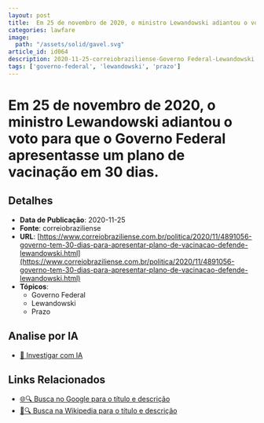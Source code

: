 ```yaml
---
layout: post
title:  Em 25 de novembro de 2020, o ministro Lewandowski adiantou o voto para que o Governo Federal apresentasse um plano de vacinação em 30 dias.
categories: lawfare
image: 
  path: "/assets/solid/gavel.svg"
article_id: id064
description: 2020-11-25-correiobraziliense-Governo Federal-Lewandowski
tags: ['governo-federal', 'lewandowski', 'prazo']
---
```


# Em 25 de novembro de 2020, o ministro Lewandowski adiantou o voto para que o Governo Federal apresentasse um plano de vacinação em 30 dias.

## Detalhes
- **Data de Publicação**: 2020-11-25
- **Fonte**: correiobraziliense
- **URL**: [https://www.correiobraziliense.com.br/politica/2020/11/4891056-governo-tem-30-dias-para-apresentar-plano-de-vacinacao-defende-lewandowski.html](https://www.correiobraziliense.com.br/politica/2020/11/4891056-governo-tem-30-dias-para-apresentar-plano-de-vacinacao-defende-lewandowski.html)
- **Tópicos**:
  - Governo Federal
  - Lewandowski
  - Prazo

## Analise por IA
- [🤖 Investigar com IA](https://www.perplexity.ai/search?q=%22not%C3%ADcia%20artigo%20Brasil%22%20Em%2025%20de%20novembro%20de%202020%2C%20o%20ministro%20Lewandowski%20adiantou%20o%20voto%20para%20que%20o%20Governo%20Federal%20apresentasse%20um%20plano%20de%20vacina%C3%A7%C3%A3o%20em%2030%20dias.%20correiobraziliense%202020-11-25)

## Links Relacionados
- [🌐🔍 Busca no Google para o título e descrição](https://www.google.com/search?q=%22not%C3%ADcia%20artigo%20Brasil%22%20Em%2025%20de%20novembro%20de%202020%2C%20o%20ministro%20Lewandowski%20adiantou%20o%20voto%20para%20que%20o%20Governo%20Federal%20apresentasse%20um%20plano%20de%20vacina%C3%A7%C3%A3o%20em%2030%20dias.%20correiobraziliense%202020-11-25)
- [📖🔍 Busca na Wikipedia para o título e descrição](https://pt.wikipedia.org/w/index.php?search=%22not%C3%ADcia%20artigo%20Brasil%22%20Em%2025%20de%20novembro%20de%202020%2C%20o%20ministro%20Lewandowski%20adiantou%20o%20voto%20para%20que%20o%20Governo%20Federal%20apresentasse%20um%20plano%20de%20vacina%C3%A7%C3%A3o%20em%2030%20dias.%20correiobraziliense%202020-11-25)

